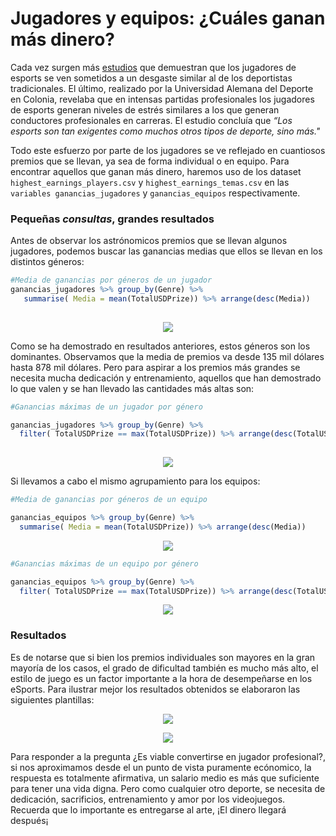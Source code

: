 # Jugadores y equipos: ¿Cuáles ganan más dinero?

Cada vez surgen más [estudios](https://www.marca.com/esports/2016/03/15/56e81056ca474115778b4691.html) que demuestran que los jugadores de esports se ven sometidos a un desgaste similar al de los deportistas tradicionales. El último, realizado por la Universidad Alemana del Deporte en Colonia, revelaba que en intensas partidas profesionales los jugadores de esports generan niveles de estrés similares a los que generan conductores profesionales en carreras. El estudio concluía que *“Los esports son tan exigentes como muchos otros tipos de deporte, sino más."*

Todo este esfuerzo por parte de los jugadores se ve reflejado en cuantiosos premios que se llevan, ya sea de forma individual o en equipo. Para encontrar aquellos que ganan más dinero, haremos uso de los dataset  `highest_earnings_players.csv` y `highest_earnings_temas.csv` en las `variables ganancias_jugadores` y `ganancias_equipos` respectivamente.

### Pequeñas *consultas*, grandes resultados

Antes de observar los astrónomicos premios que se llevan algunos jugadores, podemos buscar las ganancias medias que ellos se llevan en los distintos géneros:

```R
#Media de ganancias por géneros de un jugador
ganancias_jugadores %>% group_by(Genre) %>%
   summarise( Media = mean(TotalUSDPrize)) %>% arrange(desc(Media))
   
```

<p align="center">
<img src="../../Imágenes/Proyecto51.png">
</p>

Como se ha demostrado en resultados anteriores, estos géneros son los dominantes. Observamos que la media de premios va desde 135 mil dólares hasta 878 mil dólares. Pero para aspirar a los premios más grandes se necesita mucha dedicación y entrenamiento, aquellos que han demostrado lo que valen y se han llevado las cantidades más altas son:


```R
#Ganancias máximas de un jugador por género

ganancias_jugadores %>% group_by(Genre) %>% 
  filter( TotalUSDPrize == max(TotalUSDPrize)) %>% arrange(desc(TotalUSDPrize))
  
```

<p align="center">
<img src="../../Imágenes/Proyecto5.2.png">
</p>


Si llevamos a cabo el mismo agrupamiento para los equipos:

```R
#Media de ganancias por géneros de un equipo

ganancias_equipos %>% group_by(Genre) %>%
  summarise( Media = mean(TotalUSDPrize)) %>% arrange(desc(Media))
```

<p align="center">
<img src="../../Imágenes/Proyecto53.png">
</p>


```R
#Ganancias máximas de un equipo por género

ganancias_equipos %>% group_by(Genre) %>%
  filter( TotalUSDPrize == max(TotalUSDPrize)) %>% arrange(desc(TotalUSDPrize))
```

<p align="center">
<img src="../../Imágenes/Proyecto5.4.png">
</p>

### Resultados

Es de notarse que si bien los premios individuales son mayores en la gran mayoría de los casos, el grado de dificultad también es mucho más alto, el estilo de juego es un factor importante a la hora de desempeñarse en los eSports. Para ilustrar mejor los resultados obtenidos se elaboraron las siguientes plantillas: 


<p align="center">
<img src="../../Imágenes/Proyecto5.5.png">
</p>


<p align="center">
<img src="../../Imágenes/Proyecto5.6.png">
</p>



Para responder a la pregunta ¿Es viable convertirse en jugador profesional?, si nos aproximamos desde el un punto de vista puramente ecónomico, la respuesta es totalmente afirmativa, un salario medio es más que suficiente para tener una vida digna. Pero como cualquier otro deporte, se necesita de dedicación, sacrificios, entrenamiento y amor por los videojuegos. Recuerda que lo importante es entregarse al arte, ¡El dinero llegará después¡

